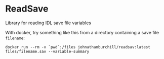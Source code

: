 # ReadSave
 Library for reading IDL save file variables

 With docker, try something like this from a directory containing a save file `filename`:

 ``docker run --rm -v `pwd`:/files johnathanburchill/readsav:latest files/filename.sav --variable-summary``
